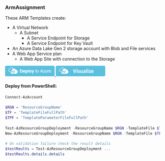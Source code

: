 ### ArmAssignment


These ARM Templates create:
* A Virtual Network
  * A Subnet
    * A Service Endpoint for Storage
    * A Service Endpoint for Key Vault
* An Azure Data Lake Gen 2 storage account with Blob and File services
* A Web App Service plan
    * A Web App Site with connection to the Storage  

<a href="https://portal.azure.com/#create/Microsoft.Template/uri/https%3A%2F%2Fraw.githubusercontent.com%2FPo46n2%2FArmAssignment%2Fmaster%2Farmassignment_main.json" target="_blank">
    <img src="https://raw.githubusercontent.com/Azure/azure-quickstart-templates/master/1-CONTRIBUTION-GUIDE/images/deploytoazure.png"/>
</a>

<a href="http://armviz.io/#/?load=https%3A%2F%2Fraw.githubusercontent.com%2FPo46n2%2FArmAssignment%2Fmaster%2Farmassignment_main.json" target="_blank">
    <img src="https://raw.githubusercontent.com/Azure/azure-quickstart-templates/master/1-CONTRIBUTION-GUIDE/images/visualizebutton.png"/>
</a>  
  
  
#### Deploy from PowerShell:

```powershell
Connect-AzAccount

$RGN = 'ResourceGroupName'
$TF = 'TemplateFileFullPath'
$TPF = 'TemplateParameterFileFullPath'

Test-AzResourceGroupDeployment -ResourceGroupName $RGN -TemplateFile $TF -TemplateParameterFile $TPF
New-AzResourceGroupDeployment -ResourceGroupName $RGN -TemplateFile $TF -TemplateParameterFile $TPF

# On validation failure check the result details
$testReults = Test-AzResourceGroupDeployment ... 
$testReults.details.details
```
